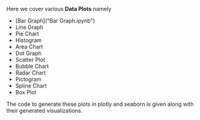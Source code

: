 Here we cover various **Data Plots** namely

- [Bar Graph]("Bar Graph.ipynb")
- Line Graph
- Pie Chart
- Histogram
- Area Chart
- Dot Graph
- Scatter Plot
- Bubble Chart
- Radar Chart
- Pictogram
- Spline Chart
- Box Plot

The code to generate these plots in plotly and seaborn is given along with their generated visualizations.
